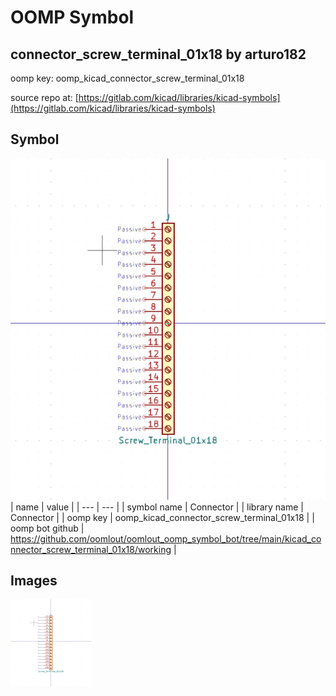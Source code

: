 # OOMP Symbol  
## connector_screw_terminal_01x18  by arturo182  
  
oomp key: oomp_kicad_connector_screw_terminal_01x18  
  
source repo at: [https://gitlab.com/kicad/libraries/kicad-symbols](https://gitlab.com/kicad/libraries/kicad-symbols)  
## Symbol  
  
[![working.png](working_600.png)](working.png)  
| name | value | 
| --- | --- | 
| symbol name | Connector | 
| library name | Connector | 
| oomp key | oomp_kicad_connector_screw_terminal_01x18 | 
| oomp bot github | https://github.com/oomlout/oomlout_oomp_symbol_bot/tree/main/kicad_connector_screw_terminal_01x18/working | 
## Images  
  
[![working.png](working_140.png)](working.png)  
